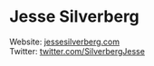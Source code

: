 # Jesse Silverberg

Website: [jessesilverberg.com](jessesilverberg.com)  
Twitter: [twitter.com/SilverbergJesse](twitter.com/SilverbergJesse)

